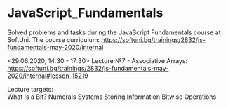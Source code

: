 # JavaScript_Fundamentals
 Solved problems and tasks during the JavaScript Fundamentals course at SoftUni. The course curriculum: https://softuni.bg/trainings/2832/js-fundamentals-may-2020/internal
 
 <29.06.2020, 14:30 - 17:30> Lecture №7 - Associative Arrays:
 https://softuni.bg/trainings/2832/js-fundamentals-may-2020/internal#lesson-15219

 Lecture targets:   
    What Is a Bit?
    Numerals Systems
    Storing Information
    Bitwise Operations
